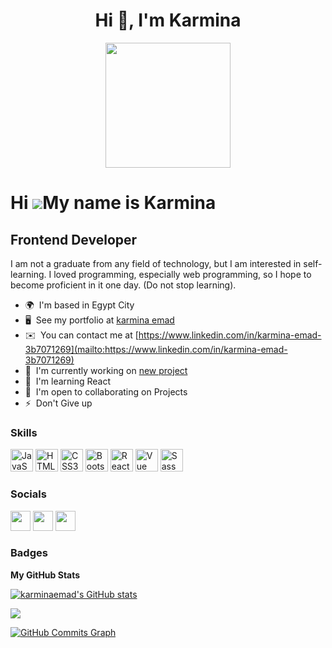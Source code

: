 
<h1 align="center">Hi 👋, I'm Karmina</h1>

<div id="header" align="center">
  <img src="https://media.giphy.com/media/eMJXDJqSOVzQjFJ8Wv/giphy.gif" width="200" text-align="left"/>
</div>

Hi ![](https://user-images.githubusercontent.com/18350557/176309783-0785949b-9127-417c-8b55-ab5a4333674e.gif)My name is Karmina
===============================================================================================================================

Frontend Developer
------------------

I am not a graduate from any field of technology, but I am interested in self-learning. I loved programming, especially web programming, so I hope to become proficient in it one day. (Do not stop learning).

* 🌍  I'm based in Egypt City
* 🖥️  See my portfolio at [karmina emad](http://myapp.com)
* ✉️  You can contact me at [https://www.linkedin.com/in/karmina-emad-3b7071269](mailto:https://www.linkedin.com/in/karmina-emad-3b7071269)
* 🚀  I'm currently working on [new project](http://myapp.com)
* 🧠  I'm learning React
* 🤝  I'm open to collaborating on Projects
* ⚡  Don't Give up

### Skills


<p align="left">
<a href="https://developer.mozilla.org/en-US/docs/Web/JavaScript" target="_blank" rel="noreferrer"><img src="https://raw.githubusercontent.com/danielcranney/readme-generator/main/public/icons/skills/javascript-colored.svg" width="36" height="36" alt="JavaScript" /></a>
<a href="https://developer.mozilla.org/en-US/docs/Glossary/HTML5" target="_blank" rel="noreferrer"><img src="https://raw.githubusercontent.com/danielcranney/readme-generator/main/public/icons/skills/html5-colored.svg" width="36" height="36" alt="HTML5" /></a>
<a href="https://www.w3.org/TR/CSS/#css" target="_blank" rel="noreferrer"><img src="https://raw.githubusercontent.com/danielcranney/readme-generator/main/public/icons/skills/css3-colored.svg" width="36" height="36" alt="CSS3" /></a>
<a href="https://getbootstrap.com/" target="_blank" rel="noreferrer"><img src="https://raw.githubusercontent.com/danielcranney/readme-generator/main/public/icons/skills/bootstrap-colored.svg" width="36" height="36" alt="Bootstrap" /></a>
<a href="https://reactjs.org/" target="_blank" rel="noreferrer"><img src="https://raw.githubusercontent.com/danielcranney/readme-generator/main/public/icons/skills/react-colored.svg" width="36" height="36" alt="React" /></a>
<a href="https://vuejs.org/" target="_blank" rel="noreferrer"><img src="https://raw.githubusercontent.com/danielcranney/readme-generator/main/public/icons/skills/vuejs-colored.svg" width="36" height="36" alt="Vue" /></a>
<a href="https://sass-lang.com/" target="_blank" rel="noreferrer"><img src="https://raw.githubusercontent.com/danielcranney/readme-generator/main/public/icons/skills/sass-colored.svg" width="36" height="36" alt="Sass" /></a>
</p>


### Socials

<p align="left"> <a href="https://www.dev.to/karminaemad" target="_blank" rel="noreferrer"><img src="https://raw.githubusercontent.com/danielcranney/readme-generator/main/public/icons/socials/devdotto-dark.svg" width="32" height="32" /></a> <a href="https://www.github.com/karminaemad" target="_blank" rel="noreferrer"><img src="https://raw.githubusercontent.com/danielcranney/readme-generator/main/public/icons/socials/github-dark.svg" width="32" height="32" /></a> <a href="https://www.linkedin.com/in/karminaemad" target="_blank" rel="noreferrer"><img src="https://raw.githubusercontent.com/danielcranney/readme-generator/main/public/icons/socials/linkedin.svg" width="32" height="32" /></a></p>

### Badges

<b>My GitHub Stats</b>

<a href="http://www.github.com/karminaemad"><img src="https://github-readme-stats.vercel.app/api?username=karminaemad&show_icons=true&hide=&count_private=true&title_color=0891b2&text_color=ffffff&icon_color=0891b2&bg_color=1c1917&hide_border=true&show_icons=true" alt="karminaemad's GitHub stats" /></a>

<a href="http://www.github.com/karminaemad"><img src="https://github-readme-streak-stats.herokuapp.com/?user=karminaemad&stroke=ffffff&background=1c1917&ring=0891b2&fire=0891b2&currStreakNum=ffffff&currStreakLabel=0891b2&sideNums=ffffff&sideLabels=ffffff&dates=ffffff&hide_border=true" /></a>

<a href="http://www.github.com/karminaemad"><img src="https://github-readme-activity-graph.cyclic.app/graph?username=karminaemad&bg_color=1c1917&color=ffffff&line=0891b2&point=ffffff&area_color=1c1917&area=true&hide_border=true&custom_title=GitHub%20Commits%20Graph" alt="GitHub Commits Graph" /></a>


